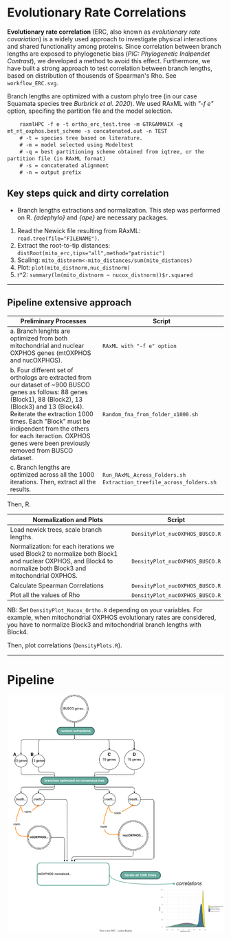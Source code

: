 # Evolutionary Rate Correlations

**Evolutionary rate correlation** (ERC, also known as _evolutionary rate covariation_) is a widely used approach to investigate physical interactions and shared functionality among proteins. 
Since correlation between branch lengths are exposed to phylogenetic bias (_PIC: Phylogenetic Indipendet Contrast_), we developed a method to avoid this effect. Furthermore, we have built a strong approach to test correlation between branch lengths, based on distribution of thousends of Spearman's Rho. See `workflow_ERC.svg`. 

Branch lengths are optimized with a custom phylo tree (in our case Squamata species tree _Burbrick et al. 2020_). We used RAxML with _"-f e"_ option, specifing the partition file and the model selection.
        
        raxmlHPC -f e -t ortho_erc_test.tree -m GTRGAMMAIX -q mt_nt_oxphos.best_scheme -s concatenated.out -n TEST
        # -t = species tree based on literature.
        # -m = model selected using Modeltest
        # -q = best partitioning scheme obtained from iqtree, or the partition file (in RAxML format)
        # -s = concatenated alignment
        # -n = output prefix

## Key steps quick and dirty correlation

* Branch lengths extractions and normalization. This step was performed on R. _{adephylo}_ and _{ape}_ are necessary packages.
1. Read the Newick file resulting from RAxML: `read.tree(file="FILENAME")`.
2. Extract the root-to-tip distances: `distRoot(mito_erc,tips="all",method="patristic")`
3. Scaling: `mito_distnorm<-mito_distances/sum(mito_distances)`
4. Plot: `plot(mito_distnorm,nuc_distnorm)`
5. r^2: `summary(lm(mito_distnorm ~ nucox_distnorm))$r.squared`

---

##  Pipeline extensive approach

| Preliminary Processes | Script |
|---|---|
|a. Branch lenghts are optimized from both mitochondrial and nuclear OXPHOS genes (mtOXPHOS and nucOXPHOS). | `RAxML with "-f e" option` |
|b. Four different set of orthologs are extracted from our dataset of ~900 BUSCO genes as follows: 88 genes (Block1), 88 (Block2), 13 (Block3) and 13 (Block4). Reiterate the extraction 1000 times. Each "Block" must be indipendent from the others for each iteraction. OXPHOS genes were been previously removed from BUSCO dataset.| `Random_fna_from_folder_x1000.sh`|
|c. Branch lengths are optimized across all the 1000 iterations. Then, extract all the results. | `Run_RAxML_Across_Folders.sh` `Extraction_treefile_across_folders.sh` |

Then, R. 

|Normalization and Plots| Script|
|---|---|
|Load newick trees, scale branch lengths. |`DensityPlot_nucOXPHOS_BUSCO.R`|
|Normalization: for each iterations we used Block2 to normalize both Block1 and nuclear OXPHOS, and Block4 to normalize both Block3 and mitochondrial OXPHOS. |`DensityPlot_nucOXPHOS_BUSCO.R`|
|Calculate Spearman Correlations|`DensityPlot_nucOXPHOS_BUSCO.R`|
|Plot all the values of Rho|`DensityPlot_nucOXPHOS_BUSCO.R`|

NB: Set `DensityPlot_Nucox_Ortho.R` depending on your variables. For example, when mitochondrial OXPHOS evolutionary rates are considered, you have to normalize Block3 and mitochondrial branch lengths with Block4.

Then, plot correlations (`DensityPlots.R`).


---

# Pipeline

![workflow_ERC](workflow_ERC.svg)
